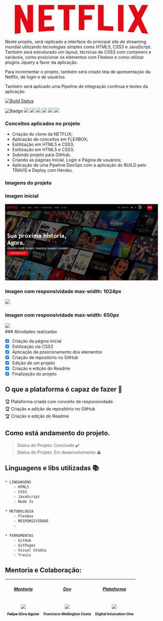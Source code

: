 <div align="center">
    <img src="static/images/logo-netflix.png" height="95px" width="440px" />
</div>

Neste projeto, será replicado a interface do principal site de streaming mundial utilizando tecnologias simples como HTML5, CSS3 e JavaScript. Também será estruturado um layout, técnicas de CSS3 com containers e variáveis, como posicionar os elementos com Flexbox e como utilizar plugins Jquery a favor da aplicação.

Para incrementar o projeto, também será criado tela de apresentação da Netflix, de login e de usuários.

Também será aplicado uma Pipeline de integração continua e testes da aplicação.


<!--Markdown do travis-->
[![Build Status](https://travis-ci.com/wellington197/Interface_Netflix.svg?branch=main)](https://travis-ci.com/wellington197/Interface_Netflix)

![Badge](https://img.shields.io/static/v1?label=css3&message=linguagem&color=blue&style=for-the-badge&logo=CSS3)
<img src="https://img.shields.io/static/v1?label=HTML5&message=linguagem&color=green&style=for-the-badge&logo=HTML5"/>
<img src="https://img.shields.io/static/v1?label=JavaScript&message=linguagem&color=orange&style=for-the-badge&logo=JAVASCRIPT"/>
<img src="https://img.shields.io/static/v1?label=flexbox&message=metodologia&color=yellow&style=for-the-badge&logo=Flexbox"/>
<img src="https://img.shields.io/static/v1?label=Github&message=plataforma&color=orange&style=for-the-badge&logo=GITHUB"/>
<img src="https://img.shields.io/static/v1?label=visualstudio&message=plataforma&color=blue&style=for-the-badge&logo=VISUALSTUDIO"/>
<img src="https://img.shields.io/static/v1?label=devops&message=cultura&color=cream&style=for-the-badge&logo=DEVOPS"/>


### Conceitos aplicados no projeto
- Criação do clone da NETFLIX;
- Aplicação de conceitos em FLEXBOX;
- Estilização em HTML5 e CSS3;
- Estilização em HTML5 e CSS3;
- Subindo projeto para GitHub;
- Criando as páginas Inicial, Login e Página de usuários; 
- Aplicação de uma Pipeline DevOps com a aplicação do BUILD pelo TRAVIS e Deploy com Heroku.
### Imagens do projeto

<h3>Imagen inicial</h3>
<img src="static/images/paginas_do_projeto/inicial.PNG"/></br>

<h3>Imagen com responsividade max-width: 1024px</h3>
<img src="assets/images/Capturar2.PNG"/></br>

<h3>Imagen com responsividade max-width: 650px</h3>
<img src="assets/images/Capturar3.PNG"/></br>
### Atividades realizadas 

- [X] Criação da página inicial
- [X] Estilização via CSS3
- [X] Aplicação de posicionamento dos elementos
- [X] Criação de repositório no GitHub
- [X] Edição de um projeto
- [X] Criação e edição do Readme
- [X] Finalização do projeto

## O que a plataforma é capaz de fazer :checkered_flag:

:trophy: Plataforma criada com conceito de responsividade.</br>
:trophy: Criação e adição de repositório no GitHub</br>
:trophy: Criação e edição do Readme</br>


## Como está andamento do projeto.

> Status do Projeto: Concluido :heavy_check_mark:</br>
> Status do Projeto: Em desenvolvimento :warning:

## Linguagens e libs utilizadas :books:
    * LINGUAGENS
        - HTML5
        - CSS3
        - JavaScript
        - Node Js

    * METODOLOGIA
        - Flexbox
        - RESPONSIVIDADE
        - 

    * FERRAMENTAS
        - GitHub
        - GitPages
        - Visual Stúdio
        - Travis

## Mentoria e Colaboração:

[<h5>Mentoria</h5><br><img src="https://avatars.githubusercontent.com/u/37452836?s=400&u=3a9f100eb06cdf78d5f981666603bb312d61a037&v=4" width=115 > <br> <sub>Felipe Silva Aguiar</sub>](https://github.com/felipeAguiarCode) |[<h5>Dev</h5><br><img src="https://avatars0.githubusercontent.com/u/46049384?s=400&u=5ffc9ececdad90da42baa09e1892f037e800e0db&v=4" width=115 > <br> <sub> Francisco Wellington Costa </sub>](https://github.com/wellington197) |[<h5>Plataforma</h5><br><img src="https://avatars0.githubusercontent.com/u/26231823?s=200&v=4" width=115 > <br> <sub> Digital Innovation One </sub>](https://github.com/search?q=digitalinovation) 
| :---: | :---: | :---: |